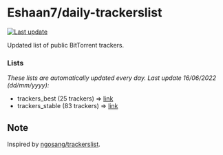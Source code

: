 
# Eshaan7/daily-trackerslist 

[![Last update](https://img.shields.io/badge/Last%20update-16/06/2022-blue.svg)](#)

Updated list of public BitTorrent trackers.

### Lists
*These lists are automatically updated every day. Last update 16/06/2022 (_dd/mm/yyyy_):*

* trackers_best (25 trackers) => [link](https://raw.githubusercontent.com/eshaan7/daily-trackerslist/master/trackers_best.txt)
* trackers_stable (83 trackers) => [link](https://raw.githubusercontent.com/eshaan7/daily-trackerslist/master/trackers_stable.txt)

## Note

Inspired by [ngosang/trackerslist](https://github.com/ngosang/trackerslist).
